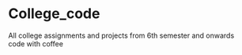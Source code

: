 # College_code
All college assignments and projects from 6th semester and onwards
<br>
code with coffee
